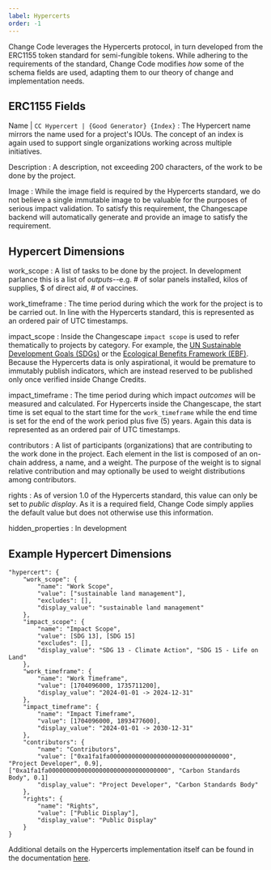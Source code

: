 ```yaml
---
label: Hypercerts
order: -1
---
```


Change Code leverages the Hypercerts protocol, in turn developed from the ERC1155 token standard for semi-fungible tokens. While adhering to the requirements of the standard, Change Code modifies *how* some of the schema fields are used, adapting them to our theory of change and implementation needs.

## ERC1155 Fields

Name | `CC Hypercert | {Good Generator} {Index}`
:   The Hypercert name mirrors the name used for a project's IOUs. The concept of an index is again used to support single organizations working across multiple initiatives.   

Description
:   A description, not exceeding 200 characters, of the work to be done by the project.

Image
:   While the image field is required by the Hypercerts standard, we do not believe a single immutable image to be valuable for the purposes of serious impact validation. To satisfy this requirement, the Changescape backend will automatically generate and provide an image to satisfy the requirement.

## Hypercert Dimensions

work_scope
:   A list of tasks to be done by the project. In development parlance this is a list of *outputs*--e.g. # of solar panels installed, kilos of supplies, $ of direct aid, # of vaccines.

work_timeframe
:   The time period during which the work for the project is to be carried out. In line with the Hypercerts standard, this is represented as an ordered pair of UTC timestamps.

impact_scope
:   Inside the Changescape `impact scope` is used to refer thematically to projects by category. For example, the [UN Sustainable Development Goals (SDGs)](https://sdgs.un.org/goals) or the [Ecological Benefits Framework (EBF)](https://ebfcommons.org/lex-icons/). Because the Hypercerts data is only aspirational, it would be premature to immutably publish indicators, which are instead reserved to be published only once verified inside Change Credits.

impact_timeframe
:   The time period during which impact *outcomes* will be measured and calculated. For Hypercerts inside the Changescape, the start time is set equal to the start time for the `work_timeframe` while the end time is set for the end of the work period plus five (5) years. Again this data is represented as an ordered pair of UTC timestamps.

contributors
:   A list of participants (organizations) that are contributing to the work done in the project. Each element in the list is composed of an on-chain address, a name, and a weight. The purpose of the weight is to signal relative contribution and may optionally be used to weight distributions among contributors.

rights
:   As of version 1.0 of the Hypercerts standard, this value can only be set to *public display*. As it is a required field, Change Code simply applies the default value but does not otherwise use this information.

hidden_properties
:   In development

## Example Hypercert Dimensions

```
"hypercert": {
    "work_scope": {
        "name": "Work Scope",
        "value": ["sustainable land management"],
        "excludes": [],
        "display_value": "sustainable land management"
    },
    "impact_scope": {
        "name": "Impact Scope",
        "value": [SDG 13], [SDG 15]
        "excludes": [],
        "display_value": "SDG 13 - Climate Action", "SDG 15 - Life on Land"
    },    
    "work_timeframe": {
        "name": "Work Timeframe",
        "value": [1704096000, 1735711200],
        "display_value": "2024-01-01 -> 2024-12-31"
    },
    "impact_timeframe": {
        "name": "Impact Timeframe",
        "value": [1704096000, 1893477600],
        "display_value": "2024-01-01 -> 2030-12-31"
    },
    "contributors": {
        "name": "Contributors",
        "value": ["0xa1fa1fa000000000000000000000000000000000", "Project Developer", 0.9], ["0xa1fa1fa000000000000000000000000000000000", "Carbon Standards Body", 0.1]
        "display_value": "Project Developer", "Carbon Standards Body"
    },
    "rights": {
        "name": "Rights",
        "value": ["Public Display"],
        "display_value": "Public Display"
    }
}
```

Additional details on the Hypercerts implementation itself can be found in the documentation [here](https://hypercerts.org/docs/implementation/metadata).